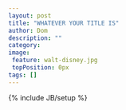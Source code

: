 ```yaml
---
layout: post
title: "WHATEVER YOUR TITLE IS"
author: Dom
description: ""
category: 
image:
 feature: walt-disney.jpg
 topPosition: 0px
tags: []
---
```

{% include JB/setup %}
